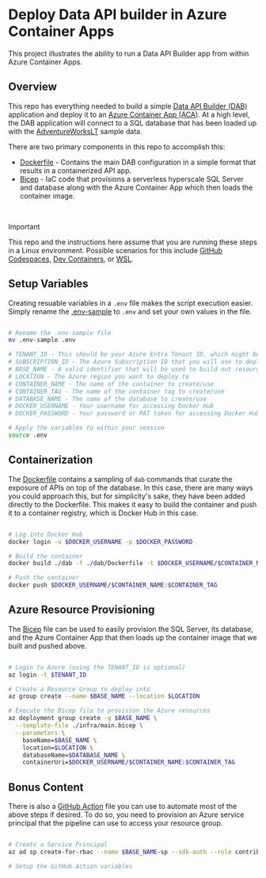 # Deploy Data API builder in Azure Container Apps

This project illustrates the ability to run a Data API Builder app from within Azure Container Apps.

## Overview

This repo has everything needed to build a simple [Data API Builder (DAB)](https://learn.microsoft.com/en-us/azure/data-api-builder/overview) 
application and deploy it to an [Azure Container App (ACA)](https://learn.microsoft.com/en-us/azure/container-apps/overview). At a high level,
the DAB application will connect to a SQL database that has been loaded up with the [AdventureWorksLT](https://learn.microsoft.com/en-us/sql/samples/adventureworks-install-configure?view=sql-server-ver16&tabs=ssms#deploy-new-sample-database)
sample data.

There are two primary components in this repo to accomplish this:

* [Dockerfile](./dab/Dockerfile) - Contains the main DAB configuration in a simple format that results in a containerized API app.  
* [Bicep](./infra/main.bicep) - IaC code that provisions a serverless hyperscale SQL Server and database along with the Azure Container App which then loads the container image.  
<br/>

> [!IMPORTANT] 
> This repo and the instructions here assume that you are running these steps in a Linux environment. Possible scenarios for this include
> [GitHub Codespaces](https://github.com/features/codespaces), [Dev Containers](https://code.visualstudio.com/docs/devcontainers/containers), or 
> [WSL](https://learn.microsoft.com/en-us/windows/wsl/about).

## Setup Variables

Creating resuable variables in a `.env` file makes the script execution easier. Simply rename the [.env-sample](./.env-sample) to `.env` and set 
your own values in the file.

```bash

# Rename the .env-sample file
mv .env-sample .env

# TENANT_ID - This should be your Azure Entra Tenant ID, which might be required to login to Azure
# SUBSCRIPTION_ID - The Azure Subscription ID that you will use to deploy into
# BASE_NAME - A valid identifier that will be used to build out resource names in Bicep
# LOCATION - The Azure region you want to deploy to
# CONTAINER_NAME - The name of the container to create/use
# CONTAINER_TAG - The name of the container tag to create/use
# DATABASE_NAME - The name of the database to create/use
# DOCKER_USERNAME - Your username for accessing Docker Hub
# DOCKER_PASSWORD - Your password or PAT token for accessing Docker Hub

# Apply the variables to within your session
source .env

```

## Containerization

The [Dockerfile](./dab/Dockerfile) contains a sampling of `dab` commands that curate the exposure of APIs on top of the database. In this case, there
are many ways you could approach this, but for simplicity's sake, they have been added directly to the Dockerfile. This makes it easy to build 
the container and push it to a container registry, which is Docker Hub in this case.

```bash

# Log into Docker Hub
docker login -u $DOCKER_USERNAME -p $DOCKER_PASSWORD

# Build the container
docker build ./dab -f ./dab/Dockerfile -t $DOCKER_USERNAME/$CONTAINER_NAME:$CONTAINER_TAG

# Push the container
docker push $DOCKER_USERNAME/$CONTAINER_NAME:$CONTAINER_TAG

```

## Azure Resource Provisioning

The [Bicep](./infra/main.bicep) file can be used to easily provision the SQL Server, its database, and the Azure Container App that then loads
up the container image that we built and pushed above.

```bash

# Login to Azure (using the TENANT_ID is optional)
az login -t $TENANT_ID

# Create a Resource Group to deploy into
az group create --name $BASE_NAME --location $LOCATION

# Execute the Bicep file to provision the Azure resources
az deployment group create -g $BASE_NAME \
  --template-file ./infra/main.bicep \
  --parameters \
    baseName=$BASE_NAME \
    location=$LOCATION \
    databaseName=$DATABASE_NAME \
    containerUri=$DOCKER_USERNAME/$CONTAINER_NAME:$CONTAINER_TAG

```

## Bonus Content

There is also a [GitHub Action](./.github/workflows/pipeline.yaml) file you can use to automate most of the above steps if desired. To do so,
you need to provision an Azure service principal that the pipeline can use to access your resource group.

```bash

# Create a Service Principal
az ad sp create-for-rbac --name $BASE_NAME-sp --sdk-auth --role contributor --scopes /subscriptions/$SUBSCRIPTION_ID/resourceGroups/$BASE_NAME

# Setup the GitHub Action variables


```